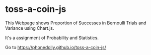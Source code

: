 # toss-a-coin-js
 
This Webpage shows Proportion of Successes in Bernoulli Trials and Variance using Chart.js.

It's a assignment of Probability and Statistics.

 
Go to <https://phonedolly.github.io/toss-a-coin-js/>

